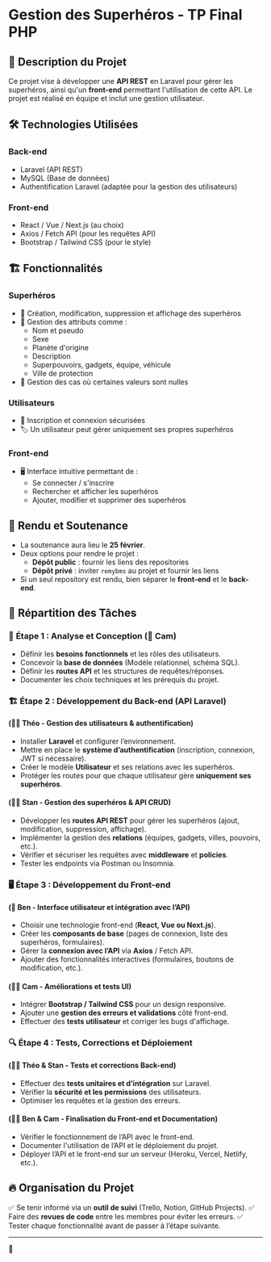 # Gestion des Superhéros - TP Final PHP

## 📌 Description du Projet

Ce projet vise à développer une **API REST** en Laravel pour gérer les superhéros, ainsi qu'un **front-end** permettant l'utilisation de cette API. Le projet est réalisé en équipe et inclut une gestion utilisateur.

## 🛠️ Technologies Utilisées

### **Back-end**
- Laravel (API REST)
- MySQL (Base de données)
- Authentification Laravel (adaptée pour la gestion des utilisateurs)

### **Front-end**
- React / Vue / Next.js (au choix)
- Axios / Fetch API (pour les requêtes API)
- Bootstrap / Tailwind CSS (pour le style)

## 🏗️ Fonctionnalités
### **Superhéros**
- 📌 Création, modification, suppression et affichage des superhéros
- 📌 Gestion des attributs comme : 
  - Nom et pseudo
  - Sexe
  - Planète d'origine
  - Description
  - Superpouvoirs, gadgets, équipe, véhicule
  - Ville de protection
- 📌 Gestion des cas où certaines valeurs sont nulles

### **Utilisateurs**
- 🔐 Inscription et connexion sécurisées
- 🏷️ Un utilisateur peut gérer uniquement ses propres superhéros

### **Front-end**
- 🖥️ Interface intuitive permettant de :
  - Se connecter / s'inscrire
  - Rechercher et afficher les superhéros
  - Ajouter, modifier et supprimer des superhéros

## 📅 Rendu et Soutenance

- La soutenance aura lieu le **25 février**.
- Deux options pour rendre le projet :
  - **Dépôt public** : fournir les liens des repositories
  - **Dépôt privé** : inviter `remybms` au projet et fournir les liens
- Si un seul repository est rendu, bien séparer le **front-end** et le **back-end**.

## 🔄 Répartition des Tâches

### 📌 **Étape 1 : Analyse et Conception** (🧠 **Cam**)
- Définir les **besoins fonctionnels** et les rôles des utilisateurs.
- Concevoir la **base de données** (Modèle relationnel, schéma SQL).
- Définir les **routes API** et les structures de requêtes/réponses.
- Documenter les choix techniques et les prérequis du projet.

### 🏗️ **Étape 2 : Développement du Back-end (API Laravel)**
#### (👨‍💻 **Théo** - Gestion des utilisateurs & authentification)
- Installer **Laravel** et configurer l’environnement.
- Mettre en place le **système d’authentification** (inscription, connexion, JWT si nécessaire).
- Créer le modèle **Utilisateur** et ses relations avec les superhéros.
- Protéger les routes pour que chaque utilisateur gère **uniquement ses superhéros**.

#### (👩‍💻 **Stan** - Gestion des superhéros & API CRUD)
- Développer les **routes API REST** pour gérer les superhéros (ajout, modification, suppression, affichage).
- Implémenter la gestion des **relations** (équipes, gadgets, villes, pouvoirs, etc.).
- Vérifier et sécuriser les requêtes avec **middleware** et **policies**.
- Tester les endpoints via Postman ou Insomnia.

### 🖥️ **Étape 3 : Développement du Front-end**
#### (🎨 **Ben** - Interface utilisateur et intégration avec l’API)
- Choisir une technologie front-end (**React, Vue ou Next.js**).
- Créer les **composants de base** (pages de connexion, liste des superhéros, formulaires).
- Gérer la **connexion avec l’API** via **Axios** / Fetch API.
- Ajouter des fonctionnalités interactives (formulaires, boutons de modification, etc.).

#### (👨‍💻 **Cam** - Améliorations et tests UI)
- Intégrer **Bootstrap / Tailwind CSS** pour un design responsive.
- Ajouter une **gestion des erreurs et validations** côté front-end.
- Effectuer des **tests utilisateur** et corriger les bugs d'affichage.

### 🔍 **Étape 4 : Tests, Corrections et Déploiement**
#### (👩‍💻 **Théo & Stan** - Tests et corrections Back-end)
- Effectuer des **tests unitaires et d’intégration** sur Laravel.
- Vérifier la **sécurité et les permissions** des utilisateurs.
- Optimiser les requêtes et la gestion des erreurs.

#### (👨‍💻 **Ben & Cam** - Finalisation du Front-end et Documentation)
- Vérifier le fonctionnement de l’API avec le front-end.
- Documenter l'utilisation de l’API et le déploiement du projet.
- Déployer l’API et le front-end sur un serveur (Heroku, Vercel, Netlify, etc.).

## 🔥 Organisation du Projet
✅ Se tenir informé via un **outil de suivi** (Trello, Notion, GitHub Projects).
✅ Faire des **revues de code** entre les membres pour éviter les erreurs.
✅ Tester chaque fonctionnalité avant de passer à l’étape suivante.

---

🚀 
